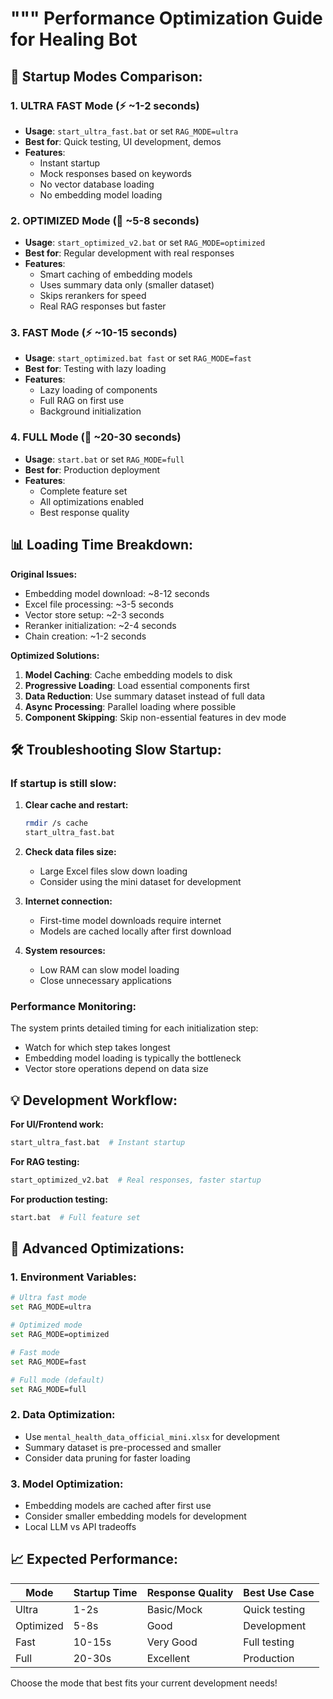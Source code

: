 """
Performance Optimization Guide for Healing Bot
==============================================

## 🚀 Startup Modes Comparison:

### 1. ULTRA FAST Mode (⚡ ~1-2 seconds)
- **Usage**: `start_ultra_fast.bat` or set `RAG_MODE=ultra`
- **Best for**: Quick testing, UI development, demos
- **Features**: 
  - Instant startup
  - Mock responses based on keywords
  - No vector database loading
  - No embedding model loading

### 2. OPTIMIZED Mode (🚀 ~5-8 seconds)  
- **Usage**: `start_optimized_v2.bat` or set `RAG_MODE=optimized`
- **Best for**: Regular development with real responses
- **Features**:
  - Smart caching of embedding models
  - Uses summary data only (smaller dataset)
  - Skips rerankers for speed
  - Real RAG responses but faster

### 3. FAST Mode (⚡ ~10-15 seconds)
- **Usage**: `start_optimized.bat fast` or set `RAG_MODE=fast`
- **Best for**: Testing with lazy loading
- **Features**:
  - Lazy loading of components
  - Full RAG on first use
  - Background initialization

### 4. FULL Mode (🔧 ~20-30 seconds)
- **Usage**: `start.bat` or set `RAG_MODE=full`
- **Best for**: Production deployment
- **Features**:
  - Complete feature set
  - All optimizations enabled
  - Best response quality

## 📊 Loading Time Breakdown:

**Original Issues:**
- Embedding model download: ~8-12 seconds
- Excel file processing: ~3-5 seconds  
- Vector store setup: ~2-3 seconds
- Reranker initialization: ~2-4 seconds
- Chain creation: ~1-2 seconds

**Optimized Solutions:**
1. **Model Caching**: Cache embedding models to disk
2. **Progressive Loading**: Load essential components first
3. **Data Reduction**: Use summary dataset instead of full data
4. **Async Processing**: Parallel loading where possible
5. **Component Skipping**: Skip non-essential features in dev mode

## 🛠️ Troubleshooting Slow Startup:

### If startup is still slow:

1. **Clear cache and restart:**
   ```bash
   rmdir /s cache
   start_ultra_fast.bat
   ```

2. **Check data files size:**
   - Large Excel files slow down loading
   - Consider using the mini dataset for development

3. **Internet connection:**
   - First-time model downloads require internet
   - Models are cached locally after first download

4. **System resources:**
   - Low RAM can slow model loading
   - Close unnecessary applications

### Performance Monitoring:

The system prints detailed timing for each initialization step:
- Watch for which step takes longest
- Embedding model loading is typically the bottleneck
- Vector store operations depend on data size

## 💡 Development Workflow:

**For UI/Frontend work:**
```bash
start_ultra_fast.bat  # Instant startup
```

**For RAG testing:**
```bash
start_optimized_v2.bat  # Real responses, faster startup
```

**For production testing:**
```bash
start.bat  # Full feature set
```

## 🔧 Advanced Optimizations:

### 1. Environment Variables:
```bash
# Ultra fast mode
set RAG_MODE=ultra

# Optimized mode  
set RAG_MODE=optimized

# Fast mode
set RAG_MODE=fast

# Full mode (default)
set RAG_MODE=full
```

### 2. Data Optimization:
- Use `mental_health_data_official_mini.xlsx` for development
- Summary dataset is pre-processed and smaller
- Consider data pruning for faster loading

### 3. Model Optimization:
- Embedding models are cached after first use
- Consider smaller embedding models for development
- Local LLM vs API tradeoffs

## 📈 Expected Performance:

| Mode | Startup Time | Response Quality | Best Use Case |
|------|-------------|------------------|---------------|
| Ultra | 1-2s | Basic/Mock | Quick testing |
| Optimized | 5-8s | Good | Development |
| Fast | 10-15s | Very Good | Full testing |
| Full | 20-30s | Excellent | Production |

Choose the mode that best fits your current development needs!
